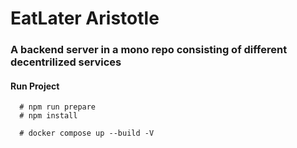 # EatLater Aristotle

### A backend server in a mono repo consisting of different decentrilized services

#### Run Project

```shell
  # npm run prepare 
  # npm install 

  # docker compose up --build -V 
```